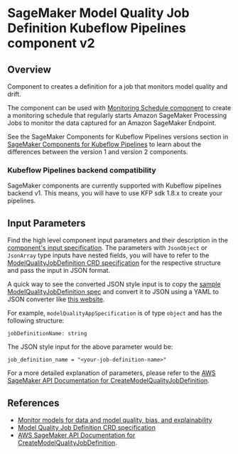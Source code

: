 # SageMaker Model Quality Job Definition Kubeflow Pipelines component v2

## Overview
Component to creates a definition for a job that monitors model quality and drift.

The component can be used with [Monitoring Schedule component](../MonitoringSchedule) to create a monitoring schedule that regularly starts Amazon SageMaker Processing Jobs to monitor the data captured for an Amazon SageMaker Endpoint.

See the SageMaker Components for Kubeflow Pipelines versions section in [SageMaker Components for Kubeflow Pipelines](https://docs.aws.amazon.com/sagemaker/latest/dg/kubernetes-sagemaker-components-for-kubeflow-pipelines.html#kubeflow-pipeline-components) to learn about the differences between the version 1 and version 2 components.

### Kubeflow Pipelines backend compatibility
SageMaker components are currently supported with Kubeflow pipelines backend v1. This means, you will have to use KFP sdk 1.8.x to create your pipelines.

## Input Parameters

Find the high level component input parameters and their description in the [component's input specification](./component.yaml). The parameters with `JsonObject` or `JsonArray` type inputs have nested fields, you will have to refer to the [ModelQualityJobDefinition CRD specification](https://aws-controllers-k8s.github.io/community/reference/sagemaker/v1alpha1/modelqualityjobdefinition/) for the respective structure and pass the input in JSON format. 

A quick way to see the converted JSON style input is to copy the [sample ModelQualityJobDefinition spec](https://aws-controllers-k8s.github.io/community/reference/sagemaker/v1alpha1/modelqualityjobdefinition/#spec) and convert it to JSON using a YAML to JSON converter like [this website](https://jsonformatter.org/yaml-to-json).

For example, `modelQualityAppSpecification` is of type `object` and has the following structure:
```
jobDefinitionName: string
```

The JSON style input for the above parameter would be:
```
job_definition_name = "<your-job-definition-name>"
```

For a more detailed explanation of parameters, please refer to the [AWS SageMaker API Documentation for CreateModelQualityJobDefinition](https://docs.aws.amazon.com/sagemaker/latest/APIReference/API_CreateModelQualityJobDefinition.html).

## References
- [Monitor models for data and model quality, bias, and explainability](https://docs.aws.amazon.com/sagemaker/latest/dg/model-monitor.html)
- [Model Quality Job Definition CRD specification](https://aws-controllers-k8s.github.io/community/reference/sagemaker/v1alpha1/modelqualityjobdefinition/)
- [AWS SageMaker API Documentation for CreateModelQualityJobDefinition](https://docs.aws.amazon.com/sagemaker/latest/APIReference/API_CreateModelQualityJobDefinition.html).